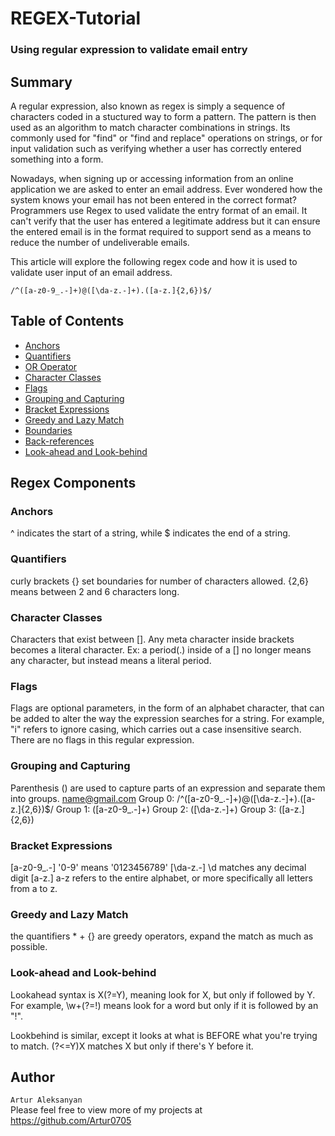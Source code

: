 # REGEX-Tutorial

### Using regular expression to validate email entry

## Summary

A regular expression, also known as regex is simply a sequence of characters coded in a stuctured way to form a pattern. The pattern is then used as an algorithm to match character combinations in strings. Its commonly used for "find" or "find and replace" operations on strings, or for input validation such as verifying whether a user has correctly entered something into a form.

Nowadays, when signing up or accessing information from an online application we are asked to enter an email address. Ever wondered how the system knows your email has not been entered in the correct format? Programmers use Regex to used validate the entry format of an email. It can't verify that the user has entered a legitimate address but it can ensure the entered email is in the format required to support send as a means to reduce the number of undeliverable emails.

This article will explore the following regex code and how it is used to validate user input of an email address.

    /^([a-z0-9_.-]+)@([\da-z.-]+).([a-z.]{2,6})$/

## Table of Contents

- [Anchors](#anchors)
- [Quantifiers](#quantifiers)
- [OR Operator](#or-operator)
- [Character Classes](#character-classes)
- [Flags](#flags)
- [Grouping and Capturing](#grouping-and-capturing)
- [Bracket Expressions](#bracket-expressions)
- [Greedy and Lazy Match](#greedy-and-lazy-match)
- [Boundaries](#boundaries)
- [Back-references](#back-references)
- [Look-ahead and Look-behind](#look-ahead-and-look-behind)

## Regex Components

### Anchors

^ indicates the start of a string, while $ indicates the end of a string.

### Quantifiers

curly brackets {} set boundaries for number of characters allowed.
{2,6} means between 2 and 6 characters long.

### Character Classes

Characters that exist between []. Any meta character inside brackets becomes a literal character. Ex: a period(.) inside of a [] no longer means any character, but instead means a literal period.

### Flags

Flags are optional parameters, in the form of an alphabet character, that can be added to alter the way the expression searches for a string. For example, "i" refers to ignore casing, which carries out a case insensitive search.
There are no flags in this regular expression.

### Grouping and Capturing

Parenthesis () are used to capture parts of an expression and separate them into groups.
name@gmail.com
Group 0: /^([a-z0-9_\.-]+)@([\da-z\.-]+)\.([a-z\.]{2,6})$/
Group 1: ([a-z0-9_\.-]+)
Group 2: ([\da-z\.-]+)
Group 3: ([a-z\.]{2,6})

### Bracket Expressions

[a-z0-9_\.-] '0-9' means '0123456789'
[\da-z\.-] \d matches any decimal digit
[a-z\.] a-z refers to the entire alphabet, or more specifically all letters from a to z.

### Greedy and Lazy Match

the quantifiers \* + {} are greedy operators, expand the match as much as possible.

### Look-ahead and Look-behind

Lookahead syntax is X(?=Y), meaning look for X, but only if followed by Y. For example, \w+(?=!) means look for a word but only if it is followed by an "!".

Lookbehind is similar, except it looks at what is BEFORE what you're trying to match. (?<=Y)X matches X but only if there's Y before it.

## Author

`Artur Aleksanyan`  
 Please feel free to view more of my projects at https://github.com/Artur0705
